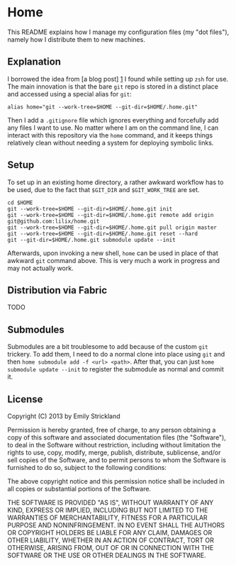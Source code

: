 Home
====

This README explains how I manage my configuration files (my "dot
files"), namely how I distribute them to new machines.


Explanation
-----------

I borrowed the idea from [a blog post] [1] I found while setting up
`zsh` for use. The main innovation is that the bare `git` repo is
stored in a distinct place and accessed using a special alias for
`git`:

    alias home="git --work-tree=$HOME --git-dir=$HOME/.home.git"

Then I add a `.gitignore` file which ignores everything and forcefully
add any files I want to use. No matter where I am on the command line,
I can interact with this repository via the `home` command, and it
keeps things relatively clean without needing a system for deploying
symbolic links.


Setup
-----

To set up in an existing home directory, a rather awkward workflow has
to be used, due to the fact that `$GIT_DIR` and `$GIT_WORK_TREE` are
set.

    cd $HOME
    git --work-tree=$HOME --git-dir=$HOME/.home.git init
    git --work-tree=$HOME --git-dir=$HOME/.home.git remote add origin git@github.com:lilix/home.git
    git --work-tree=$HOME --git-dir=$HOME/.home.git pull origin master
    git --work-tree=$HOME --git-dir=$HOME/.home.git reset --hard
    git --git-dir=$HOME/.home.git submodule update --init

Afterwards, upon invoking a new shell, `home` can be used in place of
that awkward `git` command above. This is very much a work in progress
and may not actually work.


Distribution via Fabric
-----------------------

TODO


Submodules
----------

Submodules are a bit troublesome to add because of the custom `git`
trickery. To add them, I need to do a normal clone into place using
`git` and then `home submodule add -f <url> <path>`. After that, you
can just `home submodule update --init` to register the submodule as
normal and commit it.


License
-------

Copyright (C) 2013 by Emily Strickland

Permission is hereby granted, free of charge, to any person obtaining a
copy of this software and associated documentation files (the
"Software"), to deal in the Software without restriction, including
without limitation the rights to use, copy, modify, merge, publish,
distribute, sublicense, and/or sell copies of the Software, and to
permit persons to whom the Software is furnished to do so, subject to
the following conditions:

The above copyright notice and this permission notice shall be included
in all copies or substantial portions of the Software.

THE SOFTWARE IS PROVIDED "AS IS", WITHOUT WARRANTY OF ANY KIND, EXPRESS
OR IMPLIED, INCLUDING BUT NOT LIMITED TO THE WARRANTIES OF
MERCHANTABILITY, FITNESS FOR A PARTICULAR PURPOSE AND NONINFRINGEMENT.
IN NO EVENT SHALL THE AUTHORS OR COPYRIGHT HOLDERS BE LIABLE FOR ANY
CLAIM, DAMAGES OR OTHER LIABILITY, WHETHER IN AN ACTION OF CONTRACT,
TORT OR OTHERWISE, ARISING FROM, OUT OF OR IN CONNECTION WITH THE
SOFTWARE OR THE USE OR OTHER DEALINGS IN THE SOFTWARE.

[1]: <http://kylefuller.co.uk/posts/organising-dotfiles-in-a-git-repository/>

